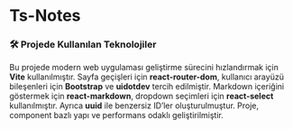 # Ts-Notes


### 🛠️ Projede Kullanılan Teknolojiler

Bu projede modern web uygulaması geliştirme sürecini hızlandırmak için **Vite** kullanılmıştır. Sayfa geçişleri için **react-router-dom**, kullanıcı arayüzü bileşenleri için **Bootstrap** ve **uidotdev** tercih edilmiştir. Markdown içeriğini göstermek için **react-markdown**, dropdown seçimleri için **react-select** kullanılmıştır. Ayrıca **uuid** ile benzersiz ID’ler oluşturulmuştur. Proje, component bazlı yapı ve performans odaklı geliştirilmiştir.
